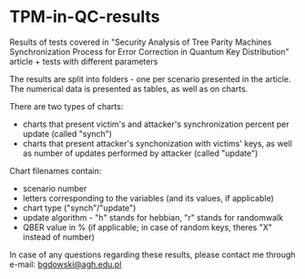 # TPM-in-QC-results
Results of tests covered in "Security Analysis of Tree Parity Machines Synchronization Process for Error Correction in Quantum Key Distribution" article + tests with different parameters

The results are split into folders - one per scenario presented in the article. The numerical data is presented as tables, as well as on charts.

There are two types of charts:
- charts that present victim's and attacker's synchronization percent per update (called "synch")
- charts that present attacker's synchonization with victims' keys, as well as number of updates performed by attacker (called "update")

Chart filenames contain:
* scenario number
* letters corresponding to the variables (and its values, if applicable)
* chart type ("synch"/"update")
* update algorithm  - "h" stands for hebbian, "r" stands for randomwalk
* QBER value in % (if applicable; in case of random keys, theres "X" instead of number)

In case of any questions regarding these results, please contact me through e-mail: bgdowski@agh.edu.pl
